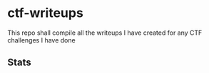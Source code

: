 # ctf-writeups

This repo shall compile all the writeups I have created for any CTF challenges I have done

## Stats
